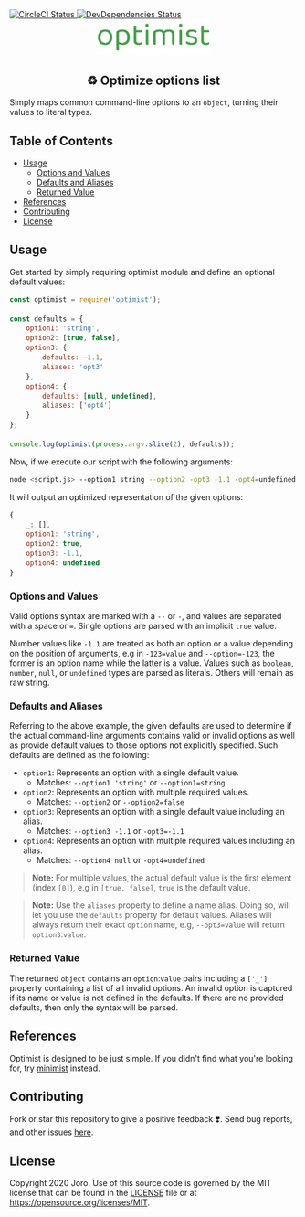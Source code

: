 <div>
    <a href="https://circleci.com/gh/AmatsuyuKun/Optimist">
        <img src="https://circleci.com/gh/AmatsuyuKun/Optimist.svg?style=shield" alt="CircleCI Status"/>
    </a>
    <a href="https://david-dm.org/AmatsuyuKun/Optimist?type=dev">
        <img src="https://david-dm.org/AmatsuyuKun/Optimist/dev-status.svg" alt="DevDependencies Status"/>
    </a>
</div>

<div align="center">
    <img src="img/optimist.png" alt="Optimist" width="200px"/>
</div>

<h2 align="center">♻️ Optimize options list</h2>

Simply maps common command-line options to an `object`, turning their values to literal types.

## Table of Contents

- [Usage](#usage)
    - [Options and Values](#options-and-values)
    - [Defaults and Aliases](#defaults-and-aliases)
    - [Returned Value](#returned-value)
- [References](#references)
- [Contributing](#contributing)
- [License](#license)

## Usage

Get started by simply requiring optimist module and define an optional default values:

```javascript
const optimist = require('optimist');

const defaults = {
    option1: 'string',
    option2: [true, false],
    option3: {
        defaults: -1.1,
        aliases: 'opt3'
    },
    option4: {
        defaults: [null, undefined],
        aliases: ['opt4']
    }
};

console.log(optimist(process.argv.slice(2), defaults));
```

Now, if we execute our script with the following arguments:

```bash
node <script.js> --option1 string --option2 -opt3 -1.1 -opt4=undefined
```

It will output an optimized representation of the given options:

```javascript
{
    _: [],
    option1: 'string',
    option2: true,
    option3: -1.1,
    option4: undefined
}
```

### Options and Values

Valid options syntax are marked with a `--` or `-`, and values are separated with a space or `=`. Single options are parsed with an implicit `true` value.

Number values like `-1.1` are treated as both an option or a value depending on the position of arguments, e.g in `-123=value` and `--option=-123`, the former is an option name while the latter is a value. Values such as `boolean`, `number`, `null`, or `undefined` types are parsed as literals. Others will remain as raw string.

### Defaults and Aliases

Referring to the above example, the given defaults are used to determine if the actual command-line arguments contains valid or invalid options as well as provide default values to those options not explicitly specified. Such defaults are defined as the following:

- `option1`: Represents an option with a single default value.
    - Matches: `--option1 'string'` or `--option1=string`
- `option2`: Represents an option with multiple required values.
    - Matches: `--option2` or `--option2=false`
- `option3`: Represents an option with a single default value including an alias.
    - Matches: `--option3 -1.1` or `-opt3=-1.1`
- `option4`: Represents an option with multiple required values including an alias.
    - Matches: `--option4 null` or `-opt4=undefined`

> **Note:** For multiple values, the actual default value is the first element (index `[0]`), e.g in `[true, false]`, `true` is the default value.

> **Note:** Use the `aliases` property to define a name alias. Doing so, will let you use the `defaults` property for default values. Aliases will always return their exact `option` name, e.g, `--opt3=value` will return `option3`:`value`.

### Returned Value

The returned `object` contains an `option`:`value` pairs including a `['_']` property containing a list of all invalid options. An invalid option is captured if its name or value is not defined in the defaults. If there are no provided defaults, then only the syntax will be parsed.

## References

Optimist is designed to be just simple. If you didn't find what you're looking for, try [minimist](https://www.npmjs.com/package/minimist) instead.

## Contributing

Fork or star this repository to give a positive feedback :heavy_heart_exclamation:. Send bug reports, and other issues [here](https://github.com/AmatsuyuKun/Optimist/issues).

## License

Copyright 2020 Jōro. Use of this source code is governed by the MIT license that can be found in the [LICENSE](LICENSE) file or at https://opensource.org/licenses/MIT.
